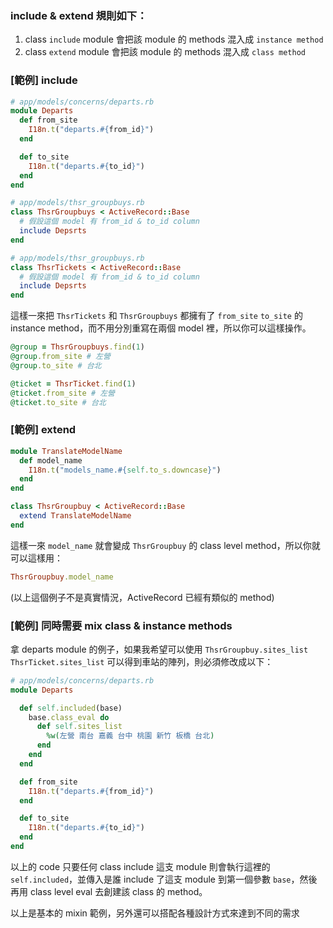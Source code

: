 ### include & extend 規則如下：

1. class `include` module 會把該 module 的 methods 混入成 `instance method`
2. class `extend` module 會把該 module 的 methods 混入成 `class method`


### [範例] include

```ruby
# app/models/concerns/departs.rb
module Departs
  def from_site
    I18n.t("departs.#{from_id}")
  end

  def to_site
    I18n.t("departs.#{to_id}")
  end
end

# app/models/thsr_groupbuys.rb
class ThsrGroupbuys < ActiveRecord::Base
  # 假設這個 model 有 from_id & to_id column
  include Depsrts
end

# app/models/thsr_groupbuys.rb
class ThsrTickets < ActiveRecord::Base
  # 假設這個 model 有 from_id & to_id column
  include Depsrts
end
```

這樣一來把 `ThsrTickets` 和 `ThsrGroupbuys` 都擁有了 `from_site` `to_site` 的 instance method，而不用分別重寫在兩個 model 裡，所以你可以這樣操作。

```ruby
@group = ThsrGroupbuys.find(1)
@group.from_site # 左營
@group.to_site # 台北

@ticket = ThsrTicket.find(1)
@ticket.from_site # 左營
@ticket.to_site # 台北
```

### [範例] extend

```ruby
module TranslateModelName
  def model_name
    I18n.t("models_name.#{self.to_s.downcase}")
  end
end

class ThsrGroupbuy < ActiveRecord::Base
  extend TranslateModelName
end
```

這樣一來 `model_name` 就會變成 `ThsrGroupbuy` 的 class level method，所以你就可以這樣用：

```ruby
ThsrGroupbuy.model_name
```

(以上這個例子不是真實情況，ActiveRecord 已經有類似的 method)

### [範例] 同時需要 mix class & instance methods

拿 departs module 的例子，如果我希望可以使用 `ThsrGroupbuy.sites_list` `ThsrTicket.sites_list` 可以得到車站的陣列，則必須修改成以下：

```ruby
# app/models/concerns/departs.rb
module Departs

  def self.included(base)
    base.class_eval do
      def self.sites_list
        %w(左營 南台 嘉義 台中 桃園 新竹 板橋 台北)
      end
    end
  end

  def from_site
    I18n.t("departs.#{from_id}")
  end

  def to_site
    I18n.t("departs.#{to_id}")
  end
end
```
以上的 code 只要任何 class include 這支 module 則會執行這裡的 `self.included`，並傳入是誰 include 了這支 module 到第一個參數 `base`，然後再用 class level eval 去創建該 class 的 method。

以上是基本的 mixin 範例，另外還可以搭配各種設計方式來達到不同的需求
